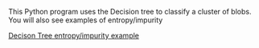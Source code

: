 This Python program uses the Decision tree to classify a cluster of blobs.
You will also see examples of entropy/impurity

[Decison Tree entropy/impurity example](https://drive.google.com/file/d/1Ye-lt0Ibh-IgyPHC0VMuBMfg-raaET1z/view?usp=sharing
)
